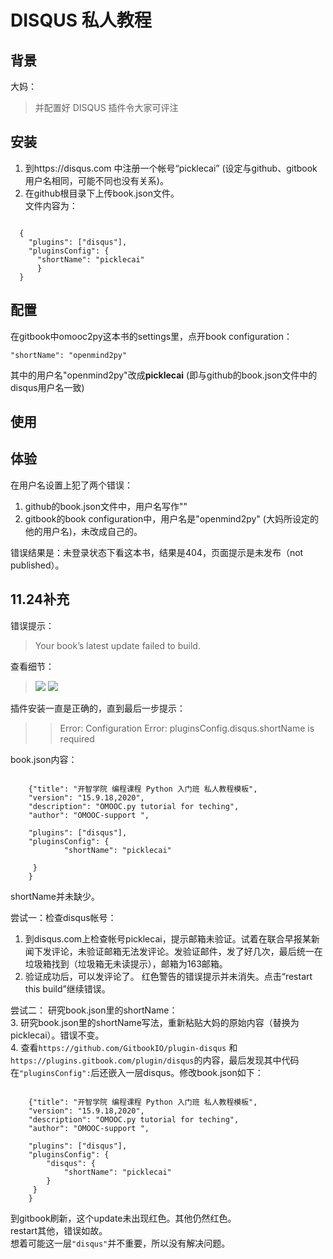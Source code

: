 # DISQUS 私人教程

## 背景

大妈：
> 并配置好 DISQUS 插件令大家可评注

## 安装
1. 到https://disqus.com 中注册一个帐号“picklecai” (设定与github、gitbook用户名相同，可能不同也没有关系)。  
2. 在github根目录下上传book.json文件。  
文件内容为：  
<pre><code>
  {
    "plugins": ["disqus"],
    "pluginsConfig": {
      "shortName": "picklecai"
      }
  }    
</pre></code>

## 配置

在gitbook中omooc2py这本书的settings里，点开book configuration：  

<pre><code>"shortName": "openmind2py"</pre></code>

其中的用户名"openmind2py"改成**picklecai** (即与github的book.json文件中的disqus用户名一致)

## 使用

## 体验

在用户名设置上犯了两个错误：  
1. github的book.json文件中，用户名写作"<picklecai>"  
2. gitbook的book  configuration中，用户名是"openmind2py" (大妈所设定的他的用户名)，未改成自己的。  

错误结果是：未登录状态下看这本书，结果是404，页面提示是未发布（not published）。  

## 11.24补充  
错误提示：  
> Your book’s latest update failed to build.  

查看细节：  
> ![](http://i12.tietuku.com/9b684c337a282321.png)
> ![](http://i12.tietuku.com/97505e458536ab4d.png)

插件安装一直是正确的，直到最后一步提示：  
> > Error: Configuration Error: pluginsConfig.disqus.shortName is required  

book.json内容：  
<pre><code>
    {"title": "开智学院 编程课程 Python 入门班 私人教程模板",
    "version": "15.9.18,2020",
    "description": "OMOOC.py tutorial for teching",
    "author": "OMOOC-support <omooc-support@googlegroups.com>",

    "plugins": ["disqus"],
    "pluginsConfig": {
            "shortName": "picklecai"

     }
    }
</pre></code>  

shortName并未缺少。

尝试一：检查disqus帐号：  
1. 到disqus.com上检查帐号picklecai，提示邮箱未验证。试着在联合早报某新闻下发评论，未验证邮箱无法发评论。发验证邮件，发了好几次，最后统一在垃圾箱找到（垃圾箱无未读提示），邮箱为163邮箱。  
2. 验证成功后，可以发评论了。 红色警告的错误提示并未消失。点击“restart this build”继续错误。   

尝试二： 研究book.json里的shortName：  
3. 研究book.json里的shortName写法，重新粘贴大妈的原始内容（替换为picklecai）。错误不变。  
4. 查看`https://github.com/GitbookIO/plugin-disqus` 和`https://plugins.gitbook.com/plugin/disqus`的内容，最后发现其中代码在`"pluginsConfig":`后还嵌入一层disqus。修改book.json如下：  
<pre><code>
    {"title": "开智学院 编程课程 Python 入门班 私人教程模板",
    "version": "15.9.18,2020",
    "description": "OMOOC.py tutorial for teching",
    "author": "OMOOC-support <omooc-support@googlegroups.com>",

    "plugins": ["disqus"],
    "pluginsConfig": {
        "disqus": {
            "shortName": "picklecai"
        }
     }
    }
</pre></code>
到gitbook刷新，这个update未出现红色。其他仍然红色。  
restart其他，错误如故。  
想着可能这一层`"disqus"`并不重要，所以没有解决问题。  
